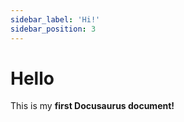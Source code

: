 ```yaml
---
sidebar_label: 'Hi!'
sidebar_position: 3
---
```


# Hello

This is my **first Docusaurus document!**
